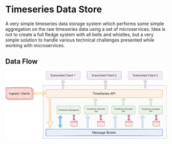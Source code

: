 # Timeseries Data Store

A very simple timeseries data storage system which performs some simple aggregation on the raw timeseries data using a set of microservices. Idea is not to create a full fledge system with all bells and whistles, but a very simple solution to handle various technical challenges presented while working with microservices.

## Data Flow

![Alt text](/assets/system.PNG "System Architecture")
